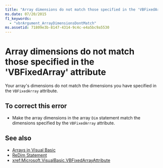 ```yaml
---
title: "Array dimensions do not match those specified in the 'VBFixedArray' attribute"
ms.date: 07/20/2015
f1_keywords: 
  - "vbrArgument_ArrayDimensionsDontMatch"
ms.assetid: 71809e3b-8147-4314-9c4c-e4a5bc9a5530
---
```

# Array dimensions do not match those specified in the 'VBFixedArray' attribute
Your array's dimensions do not match the dimensions you have specified in the `VBFixedArray` attribute.  
  
## To correct this error  
  
- Make the array dimensions in the array `Dim` statement match the dimensions specified by the `VBFixedArray` attribute.  
  
## See also

- [Arrays in Visual Basic](../programming-guide/language-features/arrays/index.md)
- [ReDim Statement](../language-reference/statements/redim-statement.md)
- <xref:Microsoft.VisualBasic.VBFixedArrayAttribute>

